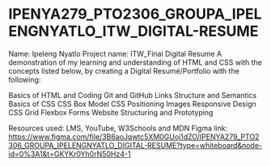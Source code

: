 # IPENYA279_PTO2306_GROUPA_IPELENGNYATLO_ITW_DIGITAL-RESUME

Name: Ipeleng Nyatlo
Project name: ITW_Final Digital Resume
A demonstration of my learning and understanding of HTML and CSS with the concepts listed below, by creating a Digital Resumé/Portfolio with the following:

Basics of HTML and Coding
Git and GitHub
Links
Structure and Semantics
Basics of CSS
CSS Box Model
CSS Positioning
Images
Responsive Design
CSS Grid
Flexbox
Forms
Website Structuring and Prototyping

Resources used: LMS, YouTube, W3Schools and MDN
Figma link: https://www.figma.com/file/3B6aoJqwtc5XM0GUoj1dZO/IPENYA279_PTO2306_GROUPA_IPELENGNYATLO_DIGITAL-RESUME?type=whiteboard&node-id=0%3A1&t=GKYKr0Yh0rN50Hz4-1
